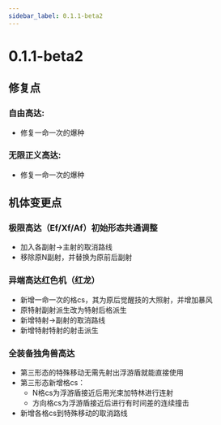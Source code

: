 ```yaml
---
sidebar_label: 0.1.1-beta2
---
```


# 0.1.1-beta2

## 修复点

### 自由高达:
- 修复一命一次的爆种

### 无限正义高达:
- 修复一命一次的爆种

## 机体变更点

### 极限高达（Ef/Xf/Af）初始形态共通调整
- 加入各副射→主射的取消路线
- 移除原N副射，并替换为原前后副射

### 异端高达红色机（红龙）
- 新增一命一次的格cs，其为原后觉醒技的大照射，并增加暴风
- 原特射副射派生改为特射后格派生
- 新增特射→副射的取消路线
- 新增特射特射的射击派生

### 全装备独角兽高达
- 第三形态的特殊移动无需先射出浮游盾就能直接使用
- 第三形态新增格cs：
  - N格cs为浮游盾接近后用光束加特林进行连射
  - 方向格cs为浮游盾接近后进行有时间差的连续撞击
- 新增各格cs到特殊移动的取消路线
